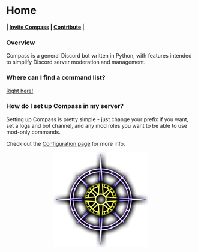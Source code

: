 # Home

**| [Invite Compass](https://discord.com/oauth2/authorize?client_id=932737557836468297&scope=bot&permissions=8&scope=applications.commands%20bot) | [Contribute](https://gitlab.com/glass-ships/compass-bot) |**

### Overview

Compass is a general Discord bot written in Python, with features intended to simplify Discord server moderation and management. 

### Where can I find a command list? 

[Right here!](Commands/compass_commands.md)

### How do I set up Compass in my server?

Setting up Compass is pretty simple - just change your prefix if you want, set a logs and bot channel, and any mod roles you want to be able to use mod-only commands.

Check out the [Configuration page](Configuration/setup.md) for more info.

<img src='images/compass.png' alt='Compass Logo' width='50%' style='display: block; margin-left: auto; margin-right: auto;'> 